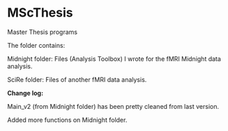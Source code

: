 # MScThesis
Master Thesis programs

The folder contains:

Midnight folder: Files (Analysis Toolbox) I wrote for the fMRI Midnight data analysis.
                  
SciRe folder: Files of another fMRI data analysis.



**Change log:**

  Main_v2 (from Midnight folder) has been pretty cleaned from last version.
  
  Added more functions on Midnight folder.
